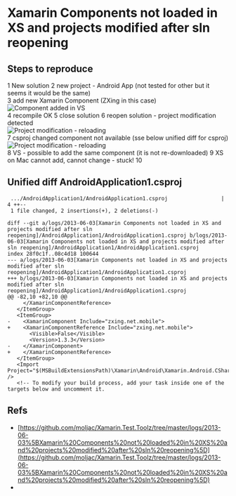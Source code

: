 # Xamarin Components not loaded in XS and projects modified after sln reopening #


## Steps to reproduce ##

1	New solution
2	new project - Android App (not tested for other but it seems it would be the same)    
3	add new Xamarin Component (ZXing in this case)    
	![Component added in VS](./images/xamarin-component-vs-added-CropperCapture[23].png)   
4	recompile OK
5 	close solution
6	reopen solution - project modification detected   
	![Project modification - reloading](./images/xamarin-component-vs-solution-reopened-CropperCapture[24].png)   
7	csproj changed component not available (sse below unified diff for csproj)    
	![Project modification - reloading](./images/xamarin-component-vs-not-available-CropperCapture[25].png)   
8	VS - possible to add the same component (it is not re-downloaded)
9	XS on Mac cannot add, cannot change - stuck!
10	


## Unified diff AndroidApplication1.csproj ##

	 .../AndroidApplication1/AndroidApplication1.csproj                 |    4 ++--
	 1 file changed, 2 insertions(+), 2 deletions(-)

	diff --git a/logs/2013-06-03[Xamarin Components not loaded in XS and projects modified after sln reopening]/AndroidApplication1/AndroidApplication1.csproj b/logs/2013-06-03[Xamarin Components not loaded in XS and projects modified after sln reopening]/AndroidApplication1/AndroidApplication1.csproj
	index 28f0c1f..08c4d18 100644
	--- a/logs/2013-06-03[Xamarin Components not loaded in XS and projects modified after sln reopening]/AndroidApplication1/AndroidApplication1.csproj	
	+++ b/logs/2013-06-03[Xamarin Components not loaded in XS and projects modified after sln reopening]/AndroidApplication1/AndroidApplication1.csproj	
	@@ -82,10 +82,10 @@
		 </XamarinComponentReference>
	   </ItemGroup>
	   <ItemGroup>
	-    <XamarinComponent Include="zxing.net.mobile">
	+    <XamarinComponentReference Include="zxing.net.mobile">
		   <Visible>False</Visible>
		   <Version>1.3.3</Version>
	-    </XamarinComponent>
	+    </XamarinComponentReference>
	   </ItemGroup>
	   <Import Project="$(MSBuildExtensionsPath)\Xamarin\Android\Xamarin.Android.CSharp.targets" />
	   <!-- To modify your build process, add your task inside one of the targets below and uncomment it. 


## Refs ## 

* [https://github.com/moljac/Xamarin.Test.Toolz/tree/master/logs/2013-06-03%5BXamarin%20Components%20not%20loaded%20in%20XS%20and%20projects%20modified%20after%20sln%20reopening%5D](https://github.com/moljac/Xamarin.Test.Toolz/tree/master/logs/2013-06-03%5BXamarin%20Components%20not%20loaded%20in%20XS%20and%20projects%20modified%20after%20sln%20reopening%5D)
* []()
